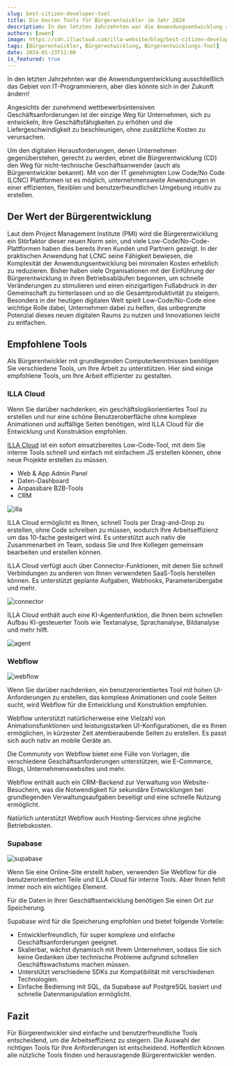 ```yaml
---
slug: best-citizen-developer-tool
title: Die besten Tools für Bürgerentwickler im Jahr 2024
description: In den letzten Jahrzehnten war die Anwendungsentwicklung ausschließlich das Gebiet von IT-Programmierern, aber dies könnte sich in der Zukunft ändern!
authors: [owen]
image: https://cdn.illacloud.com/illa-website/blog/best-citizen-developer-tool/cover.webp
tags: [Bürgerentwickler, Bürgerentwicklung, Bürgerentwicklungs-Tool]
date: 2024-01-23T11:00
is_featured: true
---
```


In den letzten Jahrzehnten war die Anwendungsentwicklung ausschließlich das Gebiet von IT-Programmierern, aber dies könnte sich in der Zukunft ändern!

Angesichts der zunehmend wettbewerbsintensiven Geschäftsanforderungen ist der einzige Weg für Unternehmen, sich zu entwickeln, ihre Geschäftsfähigkeiten zu erhöhen und die Liefergeschwindigkeit zu beschleunigen, ohne zusätzliche Kosten zu verursachen.

Um den digitalen Herausforderungen, denen Unternehmen gegenüberstehen, gerecht zu werden, ebnet die Bürgerentwicklung (CD) den Weg für nicht-technische Geschäftsanwender (auch als Bürgerentwickler bekannt). Mit von der IT genehmigten Low Code/No Code (LCNC) Plattformen ist es möglich, unternehmensweite Anwendungen in einer effizienten, flexiblen und benutzerfreundlichen Umgebung intuitiv zu erstellen.

## Der Wert der Bürgerentwicklung

Laut dem Project Management Institute (PMI) wird die Bürgerentwicklung ein Störfaktor dieser neuen Norm sein, und viele Low-Code/No-Code-Plattformen haben dies bereits ihren Kunden und Partnern gezeigt. In der praktischen Anwendung hat LCNC seine Fähigkeit bewiesen, die Komplexität der Anwendungsentwicklung bei minimalen Kosten erheblich zu reduzieren. Bisher haben viele Organisationen mit der Einführung der Bürgerentwicklung in ihren Betriebsabläufen begonnen, um schnelle Veränderungen zu stimulieren und einen einzigartigen Fußabdruck in der Gemeinschaft zu hinterlassen und so die Gesamtproduktivität zu steigern. Besonders in der heutigen digitalen Welt spielt Low-Code/No-Code eine wichtige Rolle dabei, Unternehmen dabei zu helfen, das unbegrenzte Potenzial dieses neuen digitalen Raums zu nutzen und Innovationen leicht zu entfachen.

## Empfohlene Tools

Als Bürgerentwickler mit grundlegenden Computerkenntnissen benötigen Sie verschiedene Tools, um Ihre Arbeit zu unterstützen. Hier sind einige empfohlene Tools, um Ihre Arbeit effizienter zu gestalten.

### ILLA Cloud

Wenn Sie darüber nachdenken, ein geschäftslogikorientiertes Tool zu erstellen und nur eine schöne Benutzeroberfläche ohne komplexe Animationen und auffällige Seiten benötigen, wird ILLA Cloud für die Entwicklung und Konstruktion empfohlen.

[ILLA Cloud](https://illacloud.com/) ist ein sofort einsatzbereites Low-Code-Tool, mit dem Sie interne Tools schnell und einfach mit einfachem JS erstellen können, ohne neue Projekte erstellen zu müssen.

- Web & App Admin Panel
- Daten-Dashboard
- Anpassbare B2B-Tools
- CRM

![illa](https://cdn.illacloud.com/illa-website/blog/best-citizen-developer-tool/illa.png)

ILLA Cloud ermöglicht es Ihnen, schnell Tools per Drag-and-Drop zu erstellen, ohne Code schreiben zu müssen, wodurch Ihre Arbeitseffizienz um das 10-fache gesteigert wird. Es unterstützt auch nativ die Zusammenarbeit im Team, sodass Sie und Ihre Kollegen gemeinsam bearbeiten und erstellen können.

ILLA Cloud verfügt auch über Connector-Funktionen, mit denen Sie schnell Verbindungen zu anderen von Ihnen verwendeten SaaS-Tools herstellen können. Es unterstützt geplante Aufgaben, Webhooks, Parameterübergabe und mehr.

![connector](https://cdn.illacloud.com/illa-website/blog/best-citizen-developer-tool/connector.png)

ILLA Cloud enthält auch eine KI-Agentenfunktion, die Ihnen beim schnellen Aufbau KI-gesteuerter Tools wie Textanalyse, Sprachanalyse, Bildanalyse und mehr hilft.

![agent](https://cdn.illacloud.com/illa-website/blog/best-citizen-developer-tool/agent.png)

### Webflow

![webflow](https://cdn.illacloud.com/illa-website/blog/best-citizen-developer-tool/webflow.png)

Wenn Sie darüber nachdenken, ein benutzerorientiertes Tool mit hohen UI-Anforderungen zu erstellen, das komplexe Animationen und coole Seiten sucht, wird Webflow für die Entwicklung und Konstruktion empfohlen.

Webflow unterstützt natürlicherweise eine Vielzahl von Animationsfunktionen und leistungsstarken UI-Konfigurationen, die es Ihnen ermöglichen, in kürzester Zeit atemberaubende Seiten zu erstellen. Es passt sich auch nativ an mobile Geräte an.

Die Community von Webflow bietet eine Fülle von Vorlagen, die verschiedene Geschäftsanforderungen unterstützen, wie E-Commerce, Blogs, Unternehmenswebsites und mehr.

Webflow enthält auch ein CRM-Backend zur Verwaltung von Website-Besuchern, was die Notwendigkeit für sekundäre Entwicklungen bei grundlegenden Verwaltungsaufgaben beseitigt und eine schnelle Nutzung ermöglicht.

Natürlich unterstützt Webflow auch Hosting-Services ohne jegliche Betriebskosten.

### Supabase

![supabase](https://cdn.illacloud.com/illa-website/blog/best-citizen-developer-tool/supabase.png)

Wenn Sie eine Online-Site erstellt haben, verwenden Sie Webflow für die benutzerorientierten Teile und ILLA Cloud für interne Tools. Aber Ihnen fehlt immer noch ein wichtiges Element.

Für die Daten in Ihrer Geschäftsentwicklung benötigen Sie einen Ort zur Speicherung.

Supabase wird für die Speicherung empfohlen und bietet folgende Vorteile:

- Entwicklerfreundlich, für super komplexe und einfache Geschäftsanforderungen geeignet.
- Skalierbar, wächst dynamisch mit Ihrem Unternehmen, sodass Sie sich keine Gedanken über technische Probleme aufgrund schnellen Geschäftswachstums machen müssen.
- Unterstützt verschiedene SDKs zur Kompatibilität mit verschiedenen Technologien.
- Einfache Bedienung mit SQL, da Supabase auf PostgreSQL basiert und schnelle Datenmanipulation ermöglicht.

## Fazit

Für Bürgerentwickler sind einfache und benutzerfreundliche Tools entscheidend, um die Arbeitseffizienz zu steigern. Die Auswahl der richtigen Tools für Ihre Anforderungen ist entscheidend. Hoffentlich können alle nützliche Tools finden und herausragende Bürgerentwickler werden.
